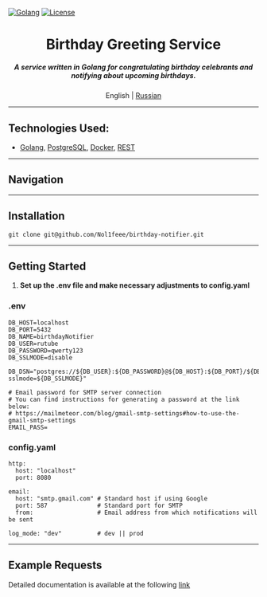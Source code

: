 [![Golang](https://img.shields.io/badge/Go-v1.21-EEEEEE?logo=go&logoColor=white&labelColor=00ADD8)](https://go.dev/)
[![License](https://img.shields.io/badge/license-MIT-green)](LICENSE)

<div align="center">
    <h1>Birthday Greeting Service</h1>
    <h5>
        A service written in Golang for congratulating birthday celebrants and notifying about upcoming birthdays.
    </h5>
    <p>
        English | <a href="README.ru.md">Russian</a>
    </p>
</div>

- - -

## Technologies Used:
- [Golang](https://go.dev), [PostgreSQL](https://www.postgresql.org/), [Docker](https://www.docker.com/), [REST](https://en.wikipedia.org/wiki/Representational_state_transfer)

- - -
## Navigation

- - -
## Installation
```shell
git clone git@github.com/Nol1feee/birthday-notifier.git
```
- - - 
## Getting Started
1. **Set up the .env file and make necessary adjustments to config.yaml**
### .env
```shell
DB_HOST=localhost
DB_PORT=5432
DB_NAME=birthdayNotifier
DB_USER=rutube
DB_PASSWORD=qwerty123
DB_SSLMODE=disable

DB_DSN="postgres://${DB_USER}:${DB_PASSWORD}@${DB_HOST}:${DB_PORT}/${DB_NAME}?sslmode=${DB_SSLMODE}"

# Email password for SMTP server connection
# You can find instructions for generating a password at the link below:
# https://mailmeteor.com/blog/gmail-smtp-settings#how-to-use-the-gmail-smtp-settings
EMAIL_PASS= 
```

### config.yaml
```shell
http:
  host: "localhost"
  port: 8080

email:
  host: "smtp.gmail.com" # Standard host if using Google
  port: 587              # Standard port for SMTP
  from:                  # Email address from which notifications will be sent

log_mode: "dev"          # dev || prod
```
- - -
## Example Requests
Detailed documentation is available at the following [link](https://documenter.getpostman.com/view/27531074/2sA3XLDiRv)
